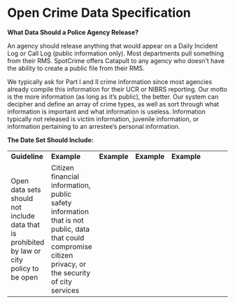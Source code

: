 Open Crime Data Specification
===========================================

**What Data Should a Police Agency Release?**

An agency should release anything that would appear on a Daily Incident Log or Call Log (public information only). Most departments pull something from their RMS. SpotCrime offers Catapult to any agency who doesn’t have the ability to create a public file from their RMS.

We typically ask for Part I and II crime information since most agencies already compile this information for their UCR or NIBRS reporting. Our motto is the more information (as long as it’s public), the better. Our system can decipher and define an array of crime types, as well as sort through what information is important and what information is useless. Information typically not released is victim information, juvenile information, or information pertaining to an arrestee’s personal information.

**The Date Set Should Include:**

<table>
  <tr>
    <td width=15%><b>Guideline</b></td>
    <td width=15%><b>Example</b></td>
    <td width=15%><b>Example</b></td>
    <td width=15%><b>Example</b></td>
    <td width=40%><b>Example</b></td>
  </tr>
  <tr>
    <td>Open data sets should not include data that is prohibited by law or city policy to be open</td>
    <td>Citizen financial information, public safety information that is not public, data that could compromise citizen privacy, or the security of city services</td>
    <td></td>
    <td></td>
  </tr>
  
